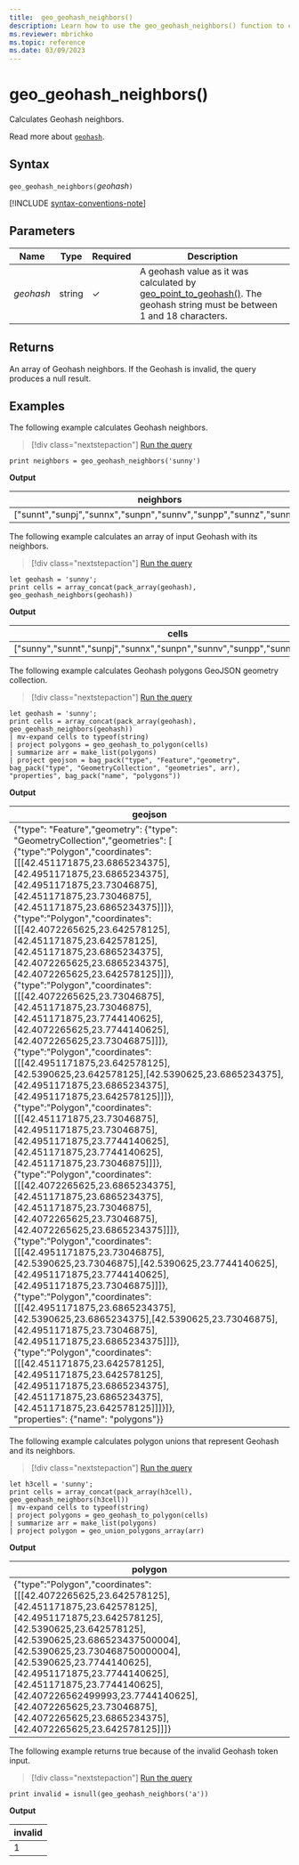 ```yaml
---
title:  geo_geohash_neighbors()
description: Learn how to use the geo_geohash_neighbors() function to calculate geohash neighbors.
ms.reviewer: mbrichko
ms.topic: reference
ms.date: 03/09/2023
---
```

# geo_geohash_neighbors()

Calculates Geohash neighbors.

Read more about [`geohash`](https://en.wikipedia.org/wiki/Geohash).  

## Syntax

`geo_geohash_neighbors(`*geohash*`)`

[!INCLUDE [syntax-conventions-note](../../includes/syntax-conventions-note.md)]

## Parameters

|Name|Type|Required|Description|
|--|--|--|--|
| *geohash* | string | &check; | A geohash value as it was calculated by [geo_point_to_geohash()](geo-point-to-geohash-function.md). The geohash string must be between 1 and 18 characters.|

## Returns

An array of Geohash neighbors. If the Geohash is invalid, the query produces a null result.

## Examples

The following example calculates Geohash neighbors.

> [!div class="nextstepaction"]
> <a href="https://dataexplorer.azure.com/clusters/help/databases/Samples?query=H4sIAAAAAAAAAysoyswrUchLzUzPSMovKlawVUhPzY8H4ozE4ox4uLiGenFpXl6luiYAmib90DAAAAA=" target="_blank">Run the query</a>

```kusto
print neighbors = geo_geohash_neighbors('sunny')
```

**Output**

|neighbors|
|---|
|["sunnt","sunpj","sunnx","sunpn","sunnv","sunpp","sunnz","sunnw"]|

The following example calculates an array of input Geohash with its neighbors.

> [!div class="nextstepaction"]
> <a href="https://dataexplorer.azure.com/clusters/help/databases/Samples?query=H4sIAAAAAAAAA8tJLVFIT83PSCzOULBVUC8uzcurVLfmKijKzCtRSE7NySkGCicWFSVWxifn5yUnlmgUJCZnx4NFNKAaNXVARsRDefF5qZnpGUn5RcVweU0AMyi9o2YAAAA=" target="_blank">Run the query</a>

```kusto
let geohash = 'sunny';
print cells = array_concat(pack_array(geohash), geo_geohash_neighbors(geohash))
```

**Output**

|cells|
|---|
|["sunny","sunnt","sunpj","sunnx","sunpn","sunnv","sunpp","sunnz","sunnw"]|

The following example calculates Geohash polygons GeoJSON geometry collection.

> [!div class="nextstepaction"]
> <a href="https://dataexplorer.azure.com/clusters/help/databases/Samples?query=H4sIAAAAAAAAA2WQwU5EIQxF9/MVhM3wkvELjCsT/QzSwcpjBiiBPiPGj7c8USdxR29vT2+JyMojrdBW9aCObcu5H+8PpYbMymGMTWSoFbp1lB2wKeCudlfMHFxOA2FnZTMGv56ptt/+cvhU6e0O3wvkl0llUtwL0qtpLMv88JRKF3SsCsXuKY/Vt2AmOztmZ4yRtqUENXzgCCn+BFe0MTTJOSG3YCFdGmXxncHbcYnRI4U+Kf2EwFuVpxZXQq5d1P+259l8pBgFGSgPdY4EbFJJEvkSLUsLVv7W/kAZ0g76yaeX5QvXq2jehQEAAA==" target="_blank">Run the query</a>

```kusto
let geohash = 'sunny';
print cells = array_concat(pack_array(geohash), geo_geohash_neighbors(geohash))
| mv-expand cells to typeof(string)
| project polygons = geo_geohash_to_polygon(cells)
| summarize arr = make_list(polygons)
| project geojson = bag_pack("type", "Feature","geometry", bag_pack("type", "GeometryCollection", "geometries", arr), "properties", bag_pack("name", "polygons"))
```

**Output**

|geojson|
|---|
|{"type": "Feature","geometry": {"type": "GeometryCollection","geometries": [<br>  {"type":"Polygon","coordinates":[[[42.451171875,23.6865234375],[42.4951171875,23.6865234375],[42.4951171875,23.73046875],[42.451171875,23.73046875],[42.451171875,23.6865234375]]]},<br>  {"type":"Polygon","coordinates":[[[42.4072265625,23.642578125],[42.451171875,23.642578125],[42.451171875,23.6865234375],[42.4072265625,23.6865234375],[42.4072265625,23.642578125]]]},<br>  {"type":"Polygon","coordinates":[[[42.4072265625,23.73046875],[42.451171875,23.73046875],[42.451171875,23.7744140625],[42.4072265625,23.7744140625],[42.4072265625,23.73046875]]]},<br>  {"type":"Polygon","coordinates":[[[42.4951171875,23.642578125],[42.5390625,23.642578125],[42.5390625,23.6865234375],[42.4951171875,23.6865234375],[42.4951171875,23.642578125]]]},<br>  {"type":"Polygon","coordinates":[[[42.451171875,23.73046875],[42.4951171875,23.73046875],[42.4951171875,23.7744140625],[42.451171875,23.7744140625],[42.451171875,23.73046875]]]},<br>  {"type":"Polygon","coordinates":[[[42.4072265625,23.6865234375],[42.451171875,23.6865234375],[42.451171875,23.73046875],[42.4072265625,23.73046875],[42.4072265625,23.6865234375]]]},<br>  {"type":"Polygon","coordinates":[[[42.4951171875,23.73046875],[42.5390625,23.73046875],[42.5390625,23.7744140625],[42.4951171875,23.7744140625],[42.4951171875,23.73046875]]]},<br>  {"type":"Polygon","coordinates":[[[42.4951171875,23.6865234375],[42.5390625,23.6865234375],[42.5390625,23.73046875],[42.4951171875,23.73046875],[42.4951171875,23.6865234375]]]},<br>  {"type":"Polygon","coordinates":[[[42.451171875,23.642578125],[42.4951171875,23.642578125],[42.4951171875,23.6865234375],[42.451171875,23.6865234375],[42.451171875,23.642578125]]]}]},<br>  "properties": {"name": "polygons"}}|

The following example calculates polygon unions that represent Geohash and its neighbors.

> [!div class="nextstepaction"]
> <a href="https://dataexplorer.azure.com/clusters/help/databases/Samples?query=H4sIAAAAAAAAA22PQQ4CIQxF956C3TCJrlwaz0IQK+AwLYGOEePhhZFJXLhoF7/977cBWLijgRDEWQx5QSzDaReTRxZNzVXWKemiDKHRLKM2k1oV+fWNe2GBVC2ns1MI3roLpbyNx91bzI8DPKPGa2cyCS4R6CYz1yjbdmKiOxgWkUKxhC34l8uk+kSujGbJyzzr5F/QTqz7s55ABZ/rlR3yB9y5C3rCDZn7R7WPH3yyyNkSAQAA" target="_blank">Run the query</a>

```kusto
let h3cell = 'sunny';
print cells = array_concat(pack_array(h3cell), geo_geohash_neighbors(h3cell))
| mv-expand cells to typeof(string)
| project polygons = geo_geohash_to_polygon(cells)
| summarize arr = make_list(polygons)
| project polygon = geo_union_polygons_array(arr)
```

**Output**

|polygon|
|---|
|{"type":"Polygon","coordinates":[[[42.4072265625,23.642578125],[42.451171875,23.642578125],[42.4951171875,23.642578125],[42.5390625,23.642578125],[42.5390625,23.686523437500004],[42.5390625,23.730468750000004],[42.5390625,23.7744140625],[42.4951171875,23.7744140625],[42.451171875,23.7744140625],[42.407226562499993,23.7744140625],[42.4072265625,23.73046875],[42.4072265625,23.6865234375],[42.4072265625,23.642578125]]]}|

The following example returns true because of the invalid Geohash token input.

> [!div class="nextstepaction"]
> <a href="https://dataexplorer.azure.com/clusters/help/databases/Samples?query=H4sIAAAAAAAAAysoyswrUcjMK0vMyUxRsFXILM4rzcnRSE/NjwfijMTijPi81Mz0jKT8omIN9UR1TU0AbJVClTIAAAA=" target="_blank">Run the query</a>

```kusto
print invalid = isnull(geo_geohash_neighbors('a'))
```

**Output**

|invalid|
|---|
|1|
